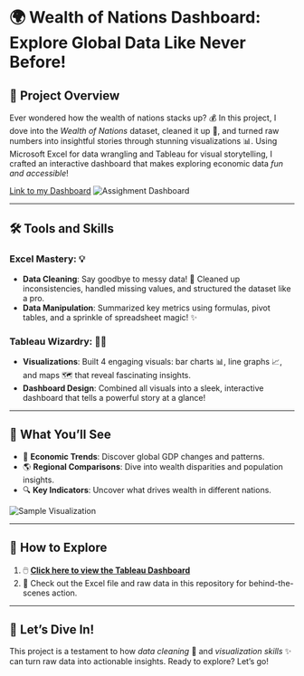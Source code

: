 # 🌍 Wealth of Nations Dashboard: Explore Global Data Like Never Before!  

## 🎯 Project Overview  
Ever wondered how the wealth of nations stacks up? 💰 In this project, I dove into the *Wealth of Nations* dataset, cleaned it up 🧹, and turned raw numbers into insightful stories through stunning visualizations 📊. Using Microsoft Excel for data wrangling and Tableau for visual storytelling, I crafted an interactive dashboard that makes exploring economic data *fun and accessible*!  

[Link to my Dashboard](https://public.tableau.com/shared/PS747BGQG?:display_count=n&:origin=viz_share_link)
![Assighment Dashboard ](https://github.com/user-attachments/assets/317ff38c-5913-43e5-a963-f711fa6a3c47)

---

## 🛠️ Tools and Skills  
### Excel Mastery: 💡  
- **Data Cleaning**: Say goodbye to messy data! 🧽 Cleaned up inconsistencies, handled missing values, and structured the dataset like a pro.  
- **Data Manipulation**: Summarized key metrics using formulas, pivot tables, and a sprinkle of spreadsheet magic! ✨  

### Tableau Wizardry: 🧙‍♂️  
- **Visualizations**: Built 4 engaging visuals: bar charts 📊, line graphs 📈, and maps 🗺️ that reveal fascinating insights.  
- **Dashboard Design**: Combined all visuals into a sleek, interactive dashboard that tells a powerful story at a glance!  

---

## 🌟 What You’ll See  
- 🧭 **Economic Trends**: Discover global GDP changes and patterns.  
- 🌎 **Regional Comparisons**: Dive into wealth disparities and population insights.  
- 🔍 **Key Indicators**: Uncover what drives wealth in different nations.  

![Sample Visualization](https://via.placeholder.com/800x400?text=Insert+Visualization+Image+Here)  

---

## 🚀 How to Explore  
1. 🖱️ **[Click here to view the Tableau Dashboard](#)**  
2. 📂 Check out the Excel file and raw data in this repository for behind-the-scenes action.  

---

## 🎉 Let’s Dive In!  
This project is a testament to how *data cleaning* 🧹 and *visualization skills* ✨ can turn raw data into actionable insights. Ready to explore? Let’s go!  
